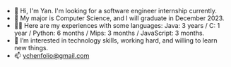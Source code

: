 - 👋 Hi, I'm Yan. I'm looking for a software engineer internship currently. 
- 🌱 My major is Computer Science, and I will graduate in December 2023.
- 👩‍💻 Here are my experiences with some languages: Java: 3 years / C: 1 year / Python: 6 months / Mips: 3 months / JavaScript: 3 months.
- 👀 I’m interested in technology skills, working hard, and willing to learn new things.
- 📫 ychenfolio@gmail.com

